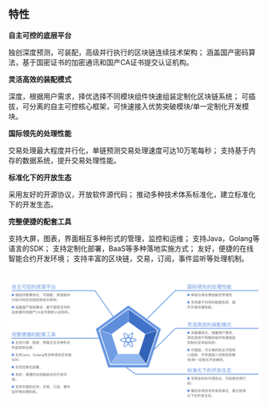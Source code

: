 
## 特性

**自主可控的底层平台**

独创深度预测，可装配，高级并行执行的区块链连续技术架构；
涵盖国产密码算法，基于国密证书的加密通讯和国产CA证书提交认证机构。

**灵活高效的装配模式**

深度，根据用户需求，择优选择不同模块组件快速组装定制化区块链系统；
可插拔，可分离的自主可控核心框架，可快速接入优势突破模块/单一定制化开发模块。

**国际领先的处理性能**

交易处理最大程度并行化，单链预测交易处理速度可达10万笔每秒；
支持基于内存的数据系统，提升交易处理性能。

**标准化下的开放生态**

采用友好的开源协议，开放软件源代码；
推动多种技术体系标准化，建立标准化下的开发生态。

**完整便捷的配套工具**

支持大屏，图表，界面相互多种形式的管理，监控和运维；
支持Java，Golang等语言的SDK；
支持定制化部署，BaaS等多种落地实施方式；
友好，便捷的在线智能合约开发环境；
支持丰富的区块链，交易，订阅，事件监听等处理机制。

<br/><img src="./docs/images/长安链简介-核心特色.png"  alt="长安链简介-核心特色" style="zoom:60%;" />